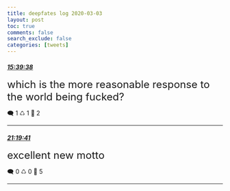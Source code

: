 ```yaml
---
title: deepfates log 2020-03-03
layout: post
toc: true
comments: false
search_exclude: false
categories: [tweets]
---
```



#### <a href = "https://twitter.com/deepfates/status/1234971725965619200">*15:39:38*</a>

<font size="5">which is the more reasonable response to the world being fucked?</font>



🗨️ 1 ♺ 1 🤍  2   

---
    
#### <a href = "https://twitter.com/deepfates/status/1235057300676554752">*21:19:41*</a>

<font size="5">excellent new motto</font>



🗨️ 0 ♺ 0 🤍  5   

---
    
            


